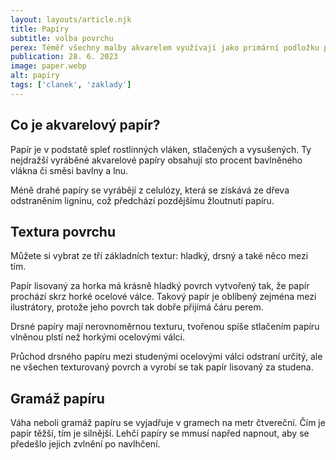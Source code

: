 ```yaml
---
layout: layouts/article.njk
title: Papíry
subtitle: volba povrchu
perex: Téměř všechny malby akvarelem využívají jako primární podložku papír. Akvarelový papír je speciálně ošetřen tak, aby zvládl absorpci barvy, tudíž volba papíru bude mít více než cokoli jiného vliv na vzhled vaší finální malby. K dostání jsou ale i další,  méně obvyklé podložky vhodné k užití pro malbu akvarelem.
publication: 28. 6. 2023
image: paper.webp
alt: papíry
tags: ['clanek', 'zaklady']
---
```


## Co je akvarelový papír?

Papír je v podstatě spleť rostlinných vláken, stlačených a vysušených. Ty nejdražší vyráběné akvarelové papíry obsahují sto procent bavlněného vlákna či směsi bavlny a lnu.

Méně drahé papíry se vyrábějí z celulózy, která se získává ze dřeva odstraněním ligninu, což předchází pozdějšímu žloutnutí papíru.

## Textura povrchu

Můžete si vybrat ze tří základních textur: hladký, drsný a také něco mezi tím.

Papír lisovaný za horka má krásně hladký povrch vytvořený tak, že papír prochází skrz horké ocelové válce. Takový papír je oblíbený zejména mezi ilustrátory, protože jeho povrch tak dobře přijímá čáru perem. 

Drsné papíry mají nerovnoměrnou texturu, tvořenou spíše stlačením papíru vlněnou plstí než horkými ocelovými válci.

Průchod drsného papíru mezi studenými ocelovými válci odstraní určitý, ale ne všechen texturovaný povrch a vyrobí se tak papír lisovaný za studena.

## Gramáž papíru

Váha neboli gramáž papíru se vyjadřuje v gramech na metr čtvereční. Čím je papír těžší, tím je silnější. Lehčí papíry se mmusí napřed napnout, aby se předešlo jejich zvlnění po navlhčení.